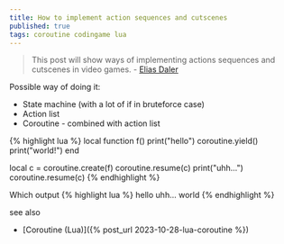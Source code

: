 ```yaml
---
title: How to implement action sequences and cutscenes
published: true
tags: coroutine codingame lua
---
```

> This post will show ways of implementing actions sequences and cutscenes in video games. - [Elias Daler](https://edw.is/how-to-implement-action-sequences-and-cutscenes/)

Possible way of doing it:
- State machine (with a lot of if in bruteforce case) 
- Action list 
- Coroutine - combined with action list

{% highlight lua %}
local function f()
  print("hello")
  coroutine.yield()
  print("world!")
end

local c = coroutine.create(f)
coroutine.resume(c)
print("uhh...")
coroutine.resume(c)
{% endhighlight %}

Which output
{% highlight lua %}
hello
uhh...
world
{% endhighlight %}

see also
- [Coroutine (Lua)]({% post_url 2023-10-28-lua-coroutine %})
